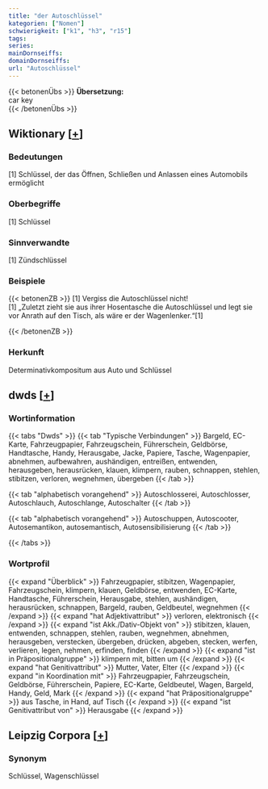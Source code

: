 ```yaml
---
title: "der Autoschlüssel"
kategorien: ["Nomen"]
schwierigkeit: ["k1", "h3", "r15"]
tags:
series:
mainDornseiffs:
domainDornseiffs:
url: "Autoschlüssel"
---
```


{{< betonenÜbs >}}
**Übersetzung:**  
car key  
{{< /betonenÜbs >}}

## Wiktionary [[+](https://de.wiktionary.org/wiki/Autoschlüssel)]

### Bedeutungen
[1] Schlüssel, der das Öffnen, Schließen und Anlassen eines Automobils ermöglicht  

### Oberbegriffe
[1] Schlüssel  

### Sinnverwandte
[1] Zündschlüssel  

### Beispiele
{{< betonenZB >}}
[1] Vergiss die Autoschlüssel nicht!  
[1] „Zuletzt zieht sie aus ihrer Hosentasche die Autoschlüssel und legt sie vor Anrath auf den Tisch, als wäre er der Wagenlenker.“[1]  

{{< /betonenZB >}}
### Herkunft
Determinativkompositum aus Auto und Schlüssel  



## dwds [[+](https://www.dwds.de/wb/Autoschlüssel)]

### Wortinformation
{{< tabs "Dwds" >}}
{{< tab "Typische Verbindungen" >}}
Bargeld, EC-Karte, Fahrzeugpapier, Fahrzeugschein, Führerschein, Geldbörse, Handtasche, Handy, Herausgabe, Jacke, Papiere, Tasche, Wagenpapier, abnehmen, aufbewahren, aushändigen, entreißen, entwenden, herausgeben, herausrücken, klauen, klimpern, rauben, schnappen, stehlen, stibitzen, verloren, wegnehmen, übergeben
{{< /tab >}}

{{< tab "alphabetisch vorangehend" >}}
Autoschlosserei, Autoschlosser, Autoschlauch, Autoschlange, Autoschalter
{{< /tab >}}

{{< tab "alphabetisch vorangehend" >}}
Autoschuppen, Autoscooter, Autosemantikon, autosemantisch, Autosensibilisierung
{{< /tab >}}

{{< /tabs >}}

### Wortprofil
{{< expand "Überblick" >}} Fahrzeugpapier, stibitzen, Wagenpapier, Fahrzeugschein, klimpern, klauen, Geldbörse, entwenden, EC-Karte, Handtasche, Führerschein, Herausgabe, stehlen, aushändigen, herausrücken, schnappen, Bargeld, rauben, Geldbeutel, wegnehmen {{< /expand >}}
{{< expand "hat Adjektivattribut" >}} verloren, elektronisch {{< /expand >}}
{{< expand "ist Akk./Dativ-Objekt von" >}} stibitzen, klauen, entwenden, schnappen, stehlen, rauben, wegnehmen, abnehmen, herausgeben, verstecken, übergeben, drücken, abgeben, stecken, werfen, verlieren, legen, nehmen, erfinden, finden {{< /expand >}}
{{< expand "ist in Präpositionalgruppe" >}} klimpern mit, bitten um {{< /expand >}}
{{< expand "hat Genitivattribut" >}} Mutter, Vater, Elter {{< /expand >}}
{{< expand "in Koordination mit" >}} Fahrzeugpapier, Fahrzeugschein, Geldbörse, Führerschein, Papiere, EC-Karte, Geldbeutel, Wagen, Bargeld, Handy, Geld, Mark {{< /expand >}}
{{< expand "hat Präpositionalgruppe" >}} aus Tasche, in Hand, auf Tisch {{< /expand >}}
{{< expand "ist Genitivattribut von" >}} Herausgabe {{< /expand >}}

## Leipzig Corpora [[+](https://corpora.uni-leipzig.de/en/res?word=Autoschlüssel&corpusId=deu_newscrawl-public_2018)]


### Synonym
Schlüssel, Wagenschlüssel

